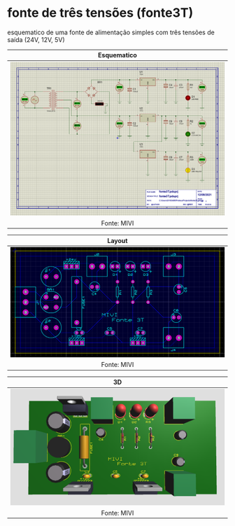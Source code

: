 # fonte de três tensões (fonte3T)

esquematico de uma fonte de alimentação simples com três tensões de saída (24V, 12V, 5V)

| Esquematico | 
| :-------: |
| ![Esquemático](https://github.com/MillenaFerreira/fonte3T/blob/main/fonte3T.PNG) |               
| Fonte: MIVI |

| Layout | 
| :-------: |
| ![Esquemático](https://github.com/MillenaFerreira/fonte3T/blob/main/layout.PNG)               
| Fonte: MIVI |

| 3D | 
| :-------: |
| ![Esquemático](https://github.com/MillenaFerreira/fonte3T/blob/main/3D.PNG)       
| Fonte: MIVI |

